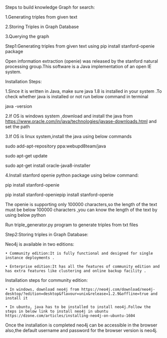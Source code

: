 Steps to build knowledge Graph for search:

1.Generating triples from given text

2.Storing Triples in Graph Database

3.Querying the graph 



Step1:Generating triples from given text using pip install stanford-openie  package

Open information extraction (openie) was released by the stanford natural processing group.This software is a Java implementation of an open IE system.

Installation Steps:

1.Since it is written in Java, make sure java 1.8 is installed in your system .To check whether java is installed or not run below command in terminal

java -version

2.If OS is windows system ,download and install the java from https://www.oracle.com/in/java/technologies/javase-downloads.html and set the path

3.If OS is linux system,install the java using below commands

sudo add-apt-repository ppa:webupd8team/java

sudo apt-get update

sudo apt-get install oracle-java8-installer

4.Install stanford openie python package using below command:

pip install stanford-openie

pip install stanford-openiepip install stanford-openie

The openie is supporting only 100000 characters,so the length of the text must be below 100000 characters ,you can know the length of the text by using below python 


Run triple_generator.py program to generate triples from txt files

Step2:Storing triples in Graph Database:

Neo4j is available in two editions:

    • Community edition:It is fully functional and designed for single instance deployments .
    
    • Enterprise edition:It has all the features of community edition and has extra features like clustering and online backup facility .
    
Installation steps for community edition:

    • In windows, download neo4j from https://neo4j.com/download/neo4j-desktop/?edition=desktop&flavour=unix&release=1.2.9&offline=true and install it
    
    • In ubuntu, java has to be installed to install neo4j.Follow the steps in below link to install neo4j in ubuntu  https://dzone.com/articles/installing-neo4j-on-ubuntu-1604
 
Once the installation is completed neo4j can be accessible in the browser also,the default username and password for the browser version is neo4j.
